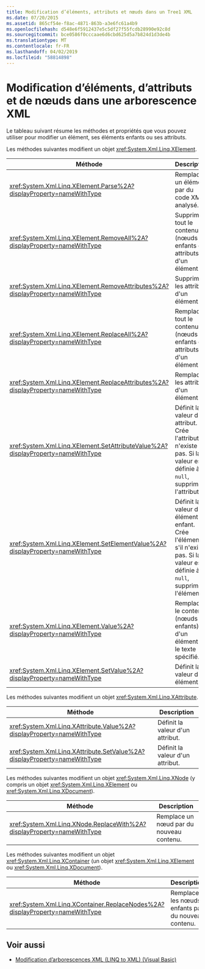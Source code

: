 ```yaml
---
title: Modification d’éléments, attributs et nœuds dans un Tree1 XML
ms.date: 07/20/2015
ms.assetid: 865cf54e-f8ac-4871-863b-a3e6fc61a4b9
ms.openlocfilehash: d548e6f5912437e5c5df27f55fcdb28990e92c8d
ms.sourcegitcommit: bce0586f0cccaae6d6cbd625d5a7b824d1d3de4b
ms.translationtype: MT
ms.contentlocale: fr-FR
ms.lasthandoff: 04/02/2019
ms.locfileid: "58814898"
---
```

# <a name="modifying-elements-attributes-and-nodes-in-an-xml-tree"></a>Modification d’éléments, d’attributs et de nœuds dans une arborescence XML
Le tableau suivant résume les méthodes et propriétés que vous pouvez utiliser pour modifier un élément, ses éléments enfants ou ses attributs.  
  
 Les méthodes suivantes modifient un objet <xref:System.Xml.Linq.XElement>.  
  
|Méthode|Description|  
|------------|-----------------|  
|<xref:System.Xml.Linq.XElement.Parse%2A?displayProperty=nameWithType>|Remplace un élément par du code XML analysé.|  
|<xref:System.Xml.Linq.XElement.RemoveAll%2A?displayProperty=nameWithType>|Supprime tout le contenu (nœuds enfants et attributs) d'un élément.|  
|<xref:System.Xml.Linq.XElement.RemoveAttributes%2A?displayProperty=nameWithType>|Supprime les attributs d'un élément.|  
|<xref:System.Xml.Linq.XElement.ReplaceAll%2A?displayProperty=nameWithType>|Remplace tout le contenu (nœuds enfants et attributs) d'un élément.|  
|<xref:System.Xml.Linq.XElement.ReplaceAttributes%2A?displayProperty=nameWithType>|Remplace les attributs d'un élément.|  
|<xref:System.Xml.Linq.XElement.SetAttributeValue%2A?displayProperty=nameWithType>|Définit la valeur d'un attribut. Crée l'attribut s'il n'existe pas. Si la valeur est définie à `null`, supprime l'attribut.|  
|<xref:System.Xml.Linq.XElement.SetElementValue%2A?displayProperty=nameWithType>|Définit la valeur d'un élément enfant. Crée l'élément s'il n'existe pas. Si la valeur est définie à `null`, supprime l'élément.|  
|<xref:System.Xml.Linq.XElement.Value%2A?displayProperty=nameWithType>|Remplace le contenu (nœuds enfants) d'un élément par le texte spécifié.|  
|<xref:System.Xml.Linq.XElement.SetValue%2A?displayProperty=nameWithType>|Définit la valeur d'un élément.|  
  
 Les méthodes suivantes modifient un objet <xref:System.Xml.Linq.XAttribute>.  
  
|Méthode|Description|  
|------------|-----------------|  
|<xref:System.Xml.Linq.XAttribute.Value%2A?displayProperty=nameWithType>|Définit la valeur d'un attribut.|  
|<xref:System.Xml.Linq.XAttribute.SetValue%2A?displayProperty=nameWithType>|Définit la valeur d'un attribut.|  
  
 Les méthodes suivantes modifient un objet <xref:System.Xml.Linq.XNode> (y compris un objet <xref:System.Xml.Linq.XElement> ou <xref:System.Xml.Linq.XDocument>).  
  
|Méthode|Description|  
|------------|-----------------|  
|<xref:System.Xml.Linq.XNode.ReplaceWith%2A?displayProperty=nameWithType>|Remplace un nœud par du nouveau contenu.|  
  
 Les méthodes suivantes modifient un objet <xref:System.Xml.Linq.XContainer> (un objet <xref:System.Xml.Linq.XElement> ou <xref:System.Xml.Linq.XDocument>).  
  
|Méthode|Description|  
|------------|-----------------|  
|<xref:System.Xml.Linq.XContainer.ReplaceNodes%2A?displayProperty=nameWithType>|Remplace les nœuds enfants par du nouveau contenu.|  
  
## <a name="see-also"></a>Voir aussi

- [Modification d’arborescences XML (LINQ to XML) (Visual Basic)](../../../../visual-basic/programming-guide/concepts/linq/modifying-xml-trees-linq-to-xml.md)
